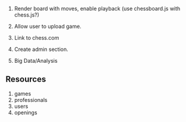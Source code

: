 1. Render board with moves, enable playback (use chessboard.js with chess.js?)

2. Allow user to upload game.

3. Link to chess.com

4. Create admin section.

5. Big Data/Analysis

## Resources

1. games
2. professionals
3. users
4. openings
